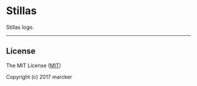 # Stillas

Stillas logo.

---

## License

The MIT License ([MIT](https://github.com/stillas/logo/blob/master/license.md))

Copyright (c) 2017 marcker
